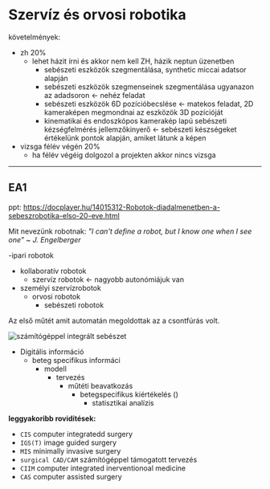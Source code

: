 # Szervíz és orvosi robotika 

követelmények:
- zh 20%
  - lehet házit írni és akkor nem kell ZH, házik neptun üzenetben
    - sebészeti eszközök szegmentálása, synthetic miccai adatsor alapján
    - sebészeti eszközök szegmenseinek szegmentálása ugyanazon az adadsoron <- nehéz feladat
    - sebészeti eszközök 6D pozícióbecslése <- matekos feladat, 2D kameraképen megmondnai az eszközök 3D pozícióját
    - kinematikai és endoszkópos kamerakép lapú sebészeti kézségfelmérés jellemzőkinyerő <- sebészeti készségeket értékelünk pontok alapján, amiket látunk a képen
- vizsga félév végén 20%
  - ha félév végéig dolgozol a projekten akkor nincs vizsga

---------------

## EA1

ppt: https://docplayer.hu/14015312-Robotok-diadalmenetben-a-sebeszrobotika-elso-20-eve.html

Mit nevezünk robotnak: *"I can't define a robot, but I know one when I see one" ~ J. Engelberger*

-ipari robotok
 - kollaboratív robotok
   - szervíz robotok <- nagyobb autonómiájuk van
- személyi szervízrobotok
  - orvosi robotok
    - sebészeti robotok

Az első műtét amit automatán megoldottak az a csontfúrás volt.

![számítógéppel integrált sebészet](https://docplayer.hu/docs-images/43/14015312/images/page_7.jpg)
- Digitális információ
  - beteg specifikus informáci
    - modell
      - tervezés
        - műtéti beavatkozás
          - betegspecifikus kiértékelés ()
            - statisztikai analízis  

**leggyakoribb rovidítések:**
- `CIS` computer integratedd surgery
- `IGS(T)` image guided surgery
- `MIS` minimally invasive surgery
- `surgical CAD/CAM` számítógéppel támogatott tervezés
- `CIIM` computer integrated inerventionoal medicine
- `CAS` computer assisted surgery

























